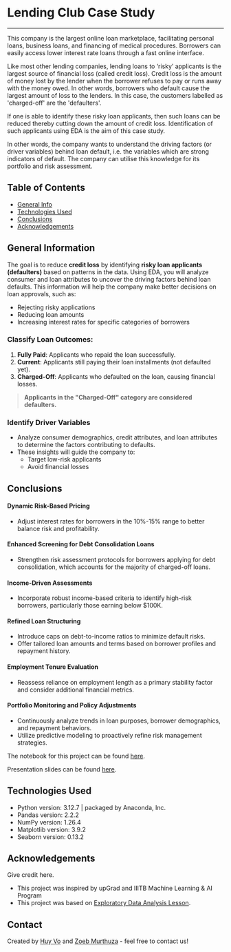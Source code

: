 # Lending Club Case Study

---

This company is the largest online loan marketplace, facilitating personal loans, business loans, and financing of medical procedures. Borrowers can easily access lower interest rate loans through a fast online interface. 

Like most other lending companies, lending loans to ‘risky’ applicants is the largest source of financial loss (called credit loss). Credit loss is the amount of money lost by the lender when the borrower refuses to pay or runs away with the money owed. In other words, borrowers who default cause the largest amount of loss to the lenders. In this case, the customers labelled as 'charged-off' are the 'defaulters'. 

If one is able to identify these risky loan applicants, then such loans can be reduced thereby cutting down the amount of credit loss. Identification of such applicants using EDA is the aim of this case study.

In other words, the company wants to understand the driving factors (or driver variables) behind loan default, i.e. the variables which are strong indicators of default.  The company can utilise this knowledge for its portfolio and risk assessment. 


## Table of Contents
* [General Info](#general-information)
* [Technologies Used](#technologies-used)
* [Conclusions](#conclusions)
* [Acknowledgements](#acknowledgements)

## General Information
The goal is to reduce **credit loss** by identifying **risky loan applicants (defaulters)** based on patterns in the data. Using EDA, you will analyze consumer and loan attributes to uncover the driving factors behind loan defaults. This information will help the company make better decisions on loan approvals, such as:
- Rejecting risky applications
- Reducing loan amounts
- Increasing interest rates for specific categories of borrowers

### **Classify Loan Outcomes**:
1. **Fully Paid**: Applicants who repaid the loan successfully.
2. **Current**: Applicants still paying their loan installments (not defaulted yet).
3. **Charged-Off**: Applicants who defaulted on the loan, causing financial losses.

> **Applicants in the "Charged-Off" category are considered defaulters.**

### **Identify Driver Variables**
- Analyze consumer demographics, credit attributes, and loan attributes to determine the factors contributing to defaults.
- These insights will guide the company to:
  - Target low-risk applicants
  - Avoid financial losses

## Conclusions

#### Dynamic Risk-Based Pricing
- Adjust interest rates for borrowers in the 10%-15% range to better balance risk and profitability.

#### Enhanced Screening for Debt Consolidation Loans
- Strengthen risk assessment protocols for borrowers applying for debt consolidation, which accounts for the majority of charged-off loans.

#### Income-Driven Assessments
- Incorporate robust income-based criteria to identify high-risk borrowers, particularly those earning below $100K.

#### Refined Loan Structuring
- Introduce caps on debt-to-income ratios to minimize default risks.
- Offer tailored loan amounts and terms based on borrower profiles and repayment history.

#### Employment Tenure Evaluation
- Reassess reliance on employment length as a primary stability factor and consider additional financial metrics.

#### Portfolio Monitoring and Policy Adjustments
- Continuously analyze trends in loan purposes, borrower demographics, and repayment behaviors.
- Utilize predictive modeling to proactively refine risk management strategies.

The notebook for this project can be found [here](./Huy_Vo.ipynb).

Presentation slides can be found [here](./LendingClubCaseStudyPresentation.pdf).

## Technologies Used
- Python version: 3.12.7 | packaged by Anaconda, Inc.
- Pandas version: 2.2.2
- NumPy version: 1.26.4
- Matplotlib version: 3.9.2
- Seaborn version: 0.13.2

## Acknowledgements
Give credit here.
- This project was inspired by upGrad and IIITB Machine Learning & AI Program
- This project was based on [Exploratory Data Analysis Lesson](https://learn.upgrad.com/course/7715/segment/53501/348418/1051925/5255692).

## Contact
Created by [Huy Vo](https://github.com/lacusu) and [Zoeb Murthuza](mailto:zoeb4s@gmail.com ) - feel free to contact us!
<!-- Optional -->
<!-- ## License -->
<!-- This project is open source and available under the [... License](). -->

<!-- You don't have to include all sections - just the one's relevant to your project -->